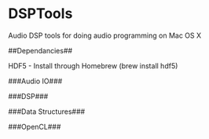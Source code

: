 DSPTools
========

Audio DSP tools for doing audio programming on Mac OS X

##Dependancies##

HDF5 - Install through Homebrew (brew install hdf5)

###Audio IO###


###DSP###


###Data Structures###

###OpenCL###